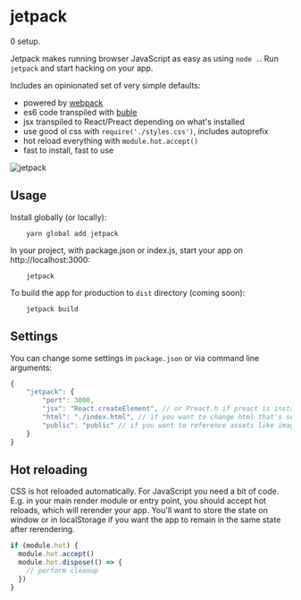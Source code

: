# jetpack

0 setup.

Jetpack makes running browser JavaScript as easy as using `node .`. Run `jetpack` and start hacking on your app.

Includes an opinionated set of very simple defaults:

- powered by [webpack](https://webpack.js.org/)
- es6 code transpiled with [buble](https://buble.surge.sh/guide/)
- jsx transpiled to React/Preact depending on what's installed
- use good ol css with `require('./styles.css')`, includes autoprefix
- hot reload everything with `module.hot.accept()`
- fast to install, fast to use

![jetpack](https://cloud.githubusercontent.com/assets/324440/23823107/1e3336a4-0653-11e7-883e-2f6b9dbbc20b.png)

## Usage

Install globally (or locally):

        yarn global add jetpack

In your project, with package.json or index.js, start your app on http://localhost:3000:

        jetpack

To build the app for production to `dist` directory (coming soon):

        jetpack build

## Settings

You can change some settings in `package.json` or via command line arguments:

```js
{
    "jetpack": {
        "port": 3000,
        "jsx": "React.createElement", // or Preact.h if preact is installed
        "html": "./index.html", // if you want to change html that's served
        "public": "public" // if you want to reference assets like images
    }
}
```

## Hot reloading

CSS is hot reloaded automatically. For JavaScript you need a bit of code. E.g. in your main render module or entry point, you should accept hot reloads, which will rerender your app. You'll want to store the state on window or in localStorage if you want the app to remain in the same state after rerendering.

```js
if (module.hot) {
  module.hot.accept()
  module.hot.dispose(() => {
    // perform cleanup
  })
}
```
